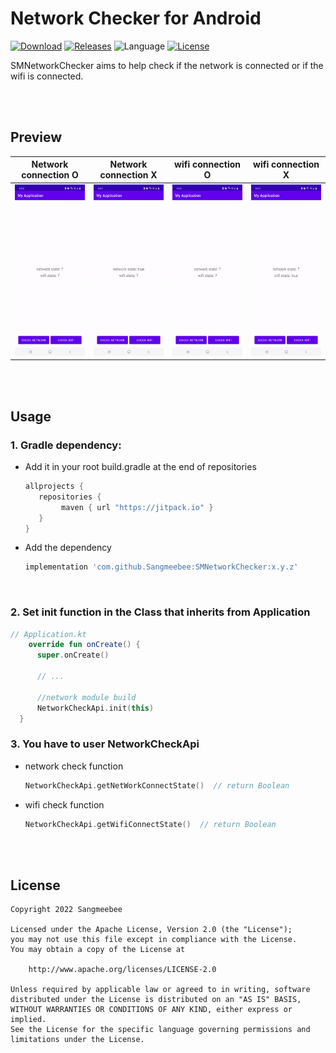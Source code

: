 # Network Checker for Android

[![Download](https://jitpack.io/v/Sangmeebee/SMNetworkChecker.svg)](https://jitpack.io/#Sangmeebee/SMNetworkChecker)
[![Releases](https://img.shields.io/github/release/Sangmeebee/SMNetworkChecker/all.svg?style=flat-square)](https://github.com/Sangmeebee/SMNetworkChecker/releases)
![Language](https://img.shields.io/badge/language-Kotlin-orange.svg)
[![License](https://img.shields.io/badge/license-Apache%202.0-blue.svg)](https://github.com/Sangmeebee/SMNetworkChecker/blob/main/LICENSE)

SMNetworkChecker aims to help check if the network is connected or if the wifi is connected.

<br/><br/>

## Preview

   Network connection O    |    Network connection X    |    wifi connection O    |    wifi connection X    |
:-------------------------:|:--------------------------:|:-----------------------:|:-----------------------:|
![](https://github.com/Sangmeebee/SMNetworkChecker/blob/main/img/network1.gif)  |  ![](https://github.com/Sangmeebee/SMNetworkChecker/blob/main/img/network2.gif)  |  ![](https://github.com/Sangmeebee/SMNetworkChecker/blob/main/img/wifi1.gif)  |  ![](https://github.com/Sangmeebee/SMNetworkChecker/blob/main/img/wifi2.gif)


<br/><br/>

## Usage

### 1. Gradle dependency:
- Add it in your root build.gradle at the end of repositories

	```groovy
	allprojects {
	   repositories {
           	maven { url "https://jitpack.io" }
	   }
	}
 	```
- Add the dependency

    ```groovy
   implementation 'com.github.Sangmeebee:SMNetworkChecker:x.y.z'
    ```

<br/>

### 2. Set init function in the Class that inherits from Application
  ```kotlin
  // Application.kt
      override fun onCreate() {
        super.onCreate()
        
        // ...
        
        //network module build
        NetworkCheckApi.init(this)
    }
  ```
  
### 3. You have to user NetworkCheckApi
- network check function

  ```kotlin
  NetworkCheckApi.getNetWorkConnectState()  // return Boolean
  ```
- wifi check function

  ```kotlin
  NetworkCheckApi.getWifiConnectState()  // return Boolean
  ```

<br/><br/>

## License 
 ```code
Copyright 2022 Sangmeebee

Licensed under the Apache License, Version 2.0 (the "License");
you may not use this file except in compliance with the License.
You may obtain a copy of the License at

     http://www.apache.org/licenses/LICENSE-2.0

Unless required by applicable law or agreed to in writing, software
distributed under the License is distributed on an "AS IS" BASIS,
WITHOUT WARRANTIES OR CONDITIONS OF ANY KIND, either express or implied.
See the License for the specific language governing permissions and
limitations under the License.
